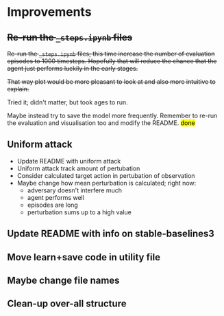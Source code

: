 # Improvements

## <s>Re-run the `_steps.ipynb` files</s>

<s>Re-run the `_steps.ipynb` files; this time increase the number of evaluation episodes to 1000 timesteps. Hopefully that will reduce the chance that the agent just performs luckily in the early stages.

That way plot would be more pleasant to look at and also more intuitive to explain.</s>

Tried it; didn't matter, but took ages to run.

Maybe instead try to save the model more frequently.
Remember to re-run the evaluation and visualisation too and modify the README. <mark>done</mark>

## Uniform attack

- Update README with uniform attack
- Uniform attack track amount of pertubation
- Consider calculated target action in pertubation of observation
- Maybe change how mean perturbation is calculated; right now:
  - adversary doesn't interfere much
  - agent performs well
  - episodes are long
  - perturbation sums up to a high value

## Update README with info on stable-baselines3

## Move learn+save code in utility file

## Maybe change file names

## Clean-up over-all structure
